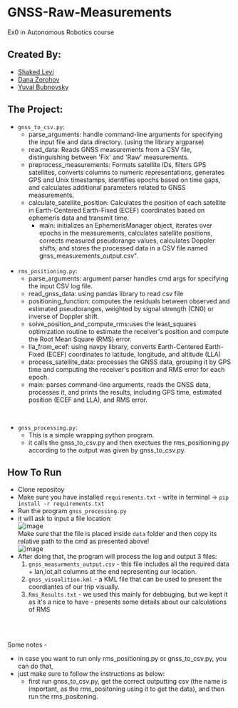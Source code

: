 # GNSS-Raw-Measurements
Ex0 in Autonomous Robotics course 

## Created By:
* [Shaked Levi](https://github.com/20shaked20)
* [Dana Zorohov](https://github.com/danaZo)
* [Yuval Bubnovsky](https://github.com/YuvalBubnovsky)

## The Project:

- ```gnss_to_csv.py```:
    - parse_arguments: handle command-line arguments for specifying the input file and data directory. (using the library argparse)
    - read_data: Reads GNSS measurements from a CSV file, distinguishing between 'Fix' and 'Raw' measurements.
    - preprocess_measurements: Formats satellite IDs, filters GPS satellites, converts columns to numeric representations, generates GPS and Unix timestamps, identifies epochs based on time gaps, and calculates additional parameters related to GNSS measurements.
    - calculate_satellite_position: Calculates the position of each satellite in Earth-Centered Earth-Fixed (ECEF) coordinates based on ephemeris data and transmit time.
      - main: initializes an EphemerisManager object, iterates over epochs in the measurements, calculates satellite positions, corrects measured pseudorange values, calculates Doppler shifts, and stores the processed data in a CSV file named   gnss_measurements_output.csv". </br>
  </br>
- ```rms_positioning.py```:
  - parse_arguments: argument parser handles cmd args for specifying the input CSV log file.
  - read_gnss_data: using pandas library to read csv file
  - positioning_function: computes the residuals between observed and estimated pseudoranges, weighted by signal strength (CN0) or inverse of Doppler shift.
  - solve_position_and_compute_rms:uses the least_squares optimization routine to estimate the receiver's position and compute the Root Mean Square (RMS) error.
  - lla_from_ecef: using navpy library, converts Earth-Centered Earth-Fixed (ECEF) coordinates to latitude, longitude, and altitude (LLA)
  - process_satellite_data: processes the GNSS data, grouping it by GPS time and computing the receiver's position and RMS error for each epoch.
  - main: parses command-line arguments, reads the GNSS data, processes it, and prints the results, including GPS time, estimated position (ECEF and LLA), and RMS error.
</br>
  
- ```gnss_processing.py```:
  - This is a simple wrapping python program. </br>
  - it calls the gnss_to_csv.py and then exectues the rms_positioning.py according to the output was given by gnss_to_csv.py. </br>
 
## How To Run
* Clone repositoy
* Make sure you have installed ``requirements.txt`` - write in terminal -> ``pip install -r requirements.txt`` </br>
* Run the program ``gnss_processing.py``
* it will ask to input a file location: </br>
![image](https://github.com/20shaked20/GNSS-Raw-Measurements/assets/73894107/5fa65198-0bee-4e0a-9d3f-e5dd8002fa6c) </br>
  Make sure that the file is placed inside ``data`` folder and then copy its relative path to the cmd as presented above! </br>
  ![image](https://github.com/20shaked20/GNSS-Raw-Measurements/assets/73894107/46ed2c74-e3b6-4623-b92e-daea2a0eef3c)
* After doing that, the program will process the log and output 3 files: </br>
  1. ``gnss_measurments_output.csv`` - this file includes all the required data + lan,lot,alt columns at the end representing our location. </br>
  2. ``gnss_visualition.kml`` - a KML file that can be used to present the coordiantes of our trip visually. </br>
  3. ``Rms_Results.txt`` - we used this mainly for debbuging, but we kept it as it's a nice to have - presents some details about our calculations of RMS </br>

</br>
</br>

Some notes - 
- in case you want to run only rms_positioning.py or gnss_to_csv.py, you can do that,
- just make sure to follow the instructions as below:
  - first run gnss_to_csv.py, get the correct outputting csv (the name is important, as the rms_positoning using it to get the data), and then run the rms_positoning.
